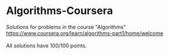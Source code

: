 # Algorithms-Coursera
Solutions for problems in the course "Algorithms"<br />
https://www.coursera.org/learn/algorithms-part1/home/welcome
<br /><br />
All solutions have 100/100 points.
